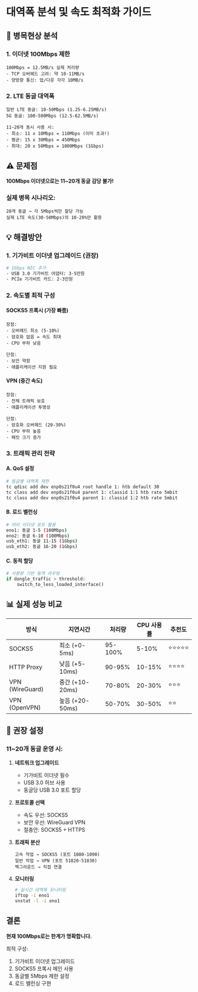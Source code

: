 # 대역폭 분석 및 속도 최적화 가이드

## 🚨 병목현상 분석

### 1. **이더넷 100Mbps 제한**
```
100Mbps = 12.5MB/s 실제 처리량
- TCP 오버헤드 고려: 약 10-11MB/s
- 양방향 통신: 업/다운 각각 10MB/s
```

### 2. **LTE 동글 대역폭**
```
일반 LTE 동글: 10-50Mbps (1.25-6.25MB/s)
5G 동글: 100-500Mbps (12.5-62.5MB/s)

11~20개 동시 사용 시:
- 최소: 11 x 10Mbps = 110Mbps (이미 초과!)
- 평균: 15 x 30Mbps = 450Mbps
- 최대: 20 x 50Mbps = 1000Mbps (1Gbps)
```

## ⚠️ 문제점

**100Mbps 이더넷으로는 11~20개 동글 감당 불가!**

### 실제 병목 시나리오:
```
20개 동글 → 각 5Mbps씩만 할당 가능
실제 LTE 속도(30-50Mbps)의 10-20%만 활용
```

## 💡 해결방안

### 1. **기가비트 이더넷 업그레이드 (권장)**
```bash
# 1Gbps NIC 추가
- USB 3.0 기가비트 어댑터: 3-5만원
- PCIe 기가비트 카드: 2-3만원
```

### 2. **속도별 최적 구성**

#### SOCKS5 프록시 (가장 빠름)
```
장점:
- 오버헤드 최소 (5-10%)
- 암호화 없음 = 속도 최대
- CPU 부하 낮음

단점:
- 보안 약함
- 애플리케이션 지원 필요
```

#### VPN (중간 속도)
```
장점:
- 전체 트래픽 보호
- 애플리케이션 투명성

단점:
- 암호화 오버헤드 (20-30%)
- CPU 부하 높음
- 패킷 크기 증가
```

### 3. **트래픽 관리 전략**

#### A. QoS 설정
```bash
# 동글별 대역폭 제한
tc qdisc add dev enp0s21f0u4 root handle 1: htb default 30
tc class add dev enp0s21f0u4 parent 1: classid 1:1 htb rate 5mbit
tc class add dev enp0s21f0u4 parent 1: classid 1:2 htb rate 5mbit
```

#### B. 로드 밸런싱
```bash
# 여러 이더넷 포트 활용
eno1: 동글 1-5 (100Mbps)
eno2: 동글 6-10 (100Mbps)  
usb_eth1: 동글 11-15 (1Gbps)
usb_eth2: 동글 16-20 (1Gbps)
```

#### C. 동적 할당
```python
# 사용량 기반 동적 라우팅
if dongle_traffic > threshold:
    switch_to_less_loaded_interface()
```

## 📊 실제 성능 비교

| 방식 | 지연시간 | 처리량 | CPU 사용률 | 추천도 |
|------|---------|--------|------------|--------|
| SOCKS5 | 최소 (+0-5ms) | 95-100% | 5-10% | ⭐⭐⭐⭐⭐ |
| HTTP Proxy | 낮음 (+5-10ms) | 90-95% | 10-15% | ⭐⭐⭐⭐ |
| VPN (WireGuard) | 중간 (+10-20ms) | 70-80% | 20-30% | ⭐⭐⭐ |
| VPN (OpenVPN) | 높음 (+20-50ms) | 50-70% | 30-50% | ⭐⭐ |

## 🎯 권장 설정

### 11~20개 동글 운영 시:

1. **네트워크 업그레이드**
   - 기가비트 이더넷 필수
   - USB 3.0 허브 사용
   - 동글당 USB 3.0 포트 할당

2. **프로토콜 선택**
   - 속도 우선: SOCKS5
   - 보안 우선: WireGuard VPN
   - 절충안: SOCKS5 + HTTPS

3. **트래픽 분산**
   ```
   고속 작업 → SOCKS5 (포트 1080-1090)
   일반 작업 → VPN (포트 51820-51830)
   백그라운드 → 직접 연결
   ```

4. **모니터링**
   ```bash
   # 실시간 대역폭 모니터링
   iftop -i eno1
   vnstat -l -i eno1
   ```

## 결론

**현재 100Mbps로는 한계가 명확합니다.**

최적 구성:
1. 기가비트 이더넷 업그레이드
2. SOCKS5 프록시 메인 사용
3. 동글별 5Mbps 제한 설정
4. 로드 밸런싱 구현